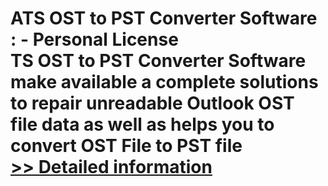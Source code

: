 # ATS OST to PST Converter Software : - Personal License<br />TS OST to PST Converter Software make available a complete solutions to repair unreadable Outlook OST file data as well as helps you to convert OST File to PST file<br />[>> Detailed information](https://secure.shareit.com/shareit/product.html?productid=300778073&affiliateid=200057808)